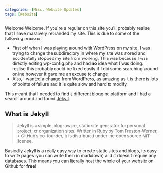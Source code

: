 ```yaml
---
categories: [Misc, Website Updates]
tags: [Website]
---
```


Welcome Welcome. If you're a regular on this site you'll probably realise that I have massively rebranded my site. This is due to some of the following reasons:


 * First off when I was playing around with WordPress on my site, I was trying to change the subdirectory in where my site was stored and accidentally stopped my site from working. This was because I was directly editing wp-config.php and had **no** idea what I was doing. I realise this probably could be fixed easily if I did some searching around online however it gave me an excuse to change
 * Also, I wanted a change from WordPress, as amazing as it is there is lots of points of failure and it is quite slow and hard to modify.

This meant that I needed to find a different blogging platform and I had a search around and found [Jekyll](https://jekyllrb.com/).
## What is Jekyll
> Jekyll is a simple, blog-aware, static site generator for personal, project, or organization sites. Written in Ruby by Tom Preston-Werner, > GitHub's co-founder, it is distributed under the open source MIT license.

Basically Jekyll is a really easy way to create static sites and blogs, its easy to write pages (you can write them in markdown) and it doesn't require any databases. This means you can literally host the whole of your website on Github for **free**!
